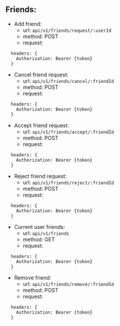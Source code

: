 ## Friends: 
  - Add friend:
    +  url: ```api/v1/friends/request/:userId```
    +  method: POST
    +  request:
```
  headers: {
    Authorization: Bearer {token}
  }
```

  - Cancel friend request:
    +  url: ```api/v1/friends/cancel/:friendId```
    +  method: POST
    +  request:
```
  headers: {
    Authorization: Bearer {token}
  }
```

  - Accept friend request:
    +  url: ```api/v1/friends/accept/:friendId```
    +  method: POST
    +  request:
```
  headers: {
    Authorization: Bearer {token}
  }
```

  - Reject friend request:
    +  url: ```api/v1/friends/reject/:friendId```
    +  method: POST
    +  request:
```
  headers: {
    Authorization: Bearer {token}
  }
```

  - Current user friends:
    +  url: ```api/v1/friends```
    +  method: GET
    +  request:
```
  headers: {
    Authorization: Bearer {token}
  }
```

  - Remove friend:
    +  url: ```api/v1/friends/remove/:friendId```
    +  method: POST
    +  request:
```
  headers: {
    Authorization: Bearer {token}
  }
```
